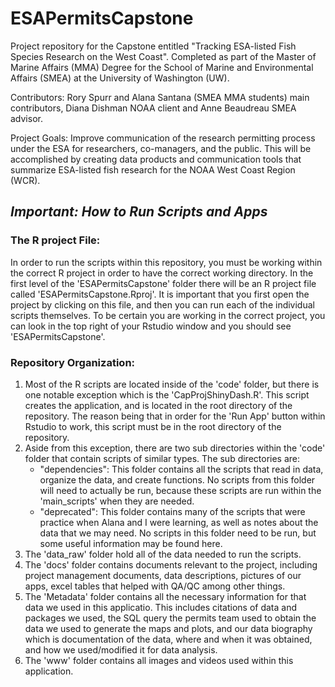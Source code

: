 # ESAPermitsCapstone
Project repository for the Capstone entitled "Tracking ESA-listed Fish Species Research on the West Coast". Completed as part of the Master of Marine Affairs (MMA) Degree for the School of Marine and Environmental Affairs (SMEA) at the University of Washington (UW).

Contributors:
Rory Spurr and Alana Santana (SMEA MMA students) main contributors, Diana Dishman NOAA client and Anne Beaudreau SMEA advisor.

Project Goals:
Improve communication of the research permitting process under the ESA for researchers, co-managers, and the public. This will be accomplished by creating data products and communication tools that summarize ESA-listed fish research for the NOAA West Coast Region (WCR).

## ***Important: How to Run Scripts and Apps***
### The R project File:
In order to run the scripts within this repository, you must be working within the correct R project in order to have the correct working directory. In the first level of the 'ESAPermitsCapstone' folder there will be an R project file called 'ESAPermitsCapstone.Rproj'. It is important that you first open the project by clicking on this file, and then you can run each of the individual scripts themselves. To be certain you are working in the correct project, you can look in the top right of your Rstudio window and you should see 'ESAPermitsCapstone'.

### Repository Organization:
1. Most of the R scripts are located inside of the 'code' folder, but there is one notable exception which is the 'CapProjShinyDash.R'. This script creates the application, and is located in the root directory of the repository. The reason being that in order for the 'Run App' button within Rstudio to work, this script must be in the root directory of the repository. 
2. Aside from this exception, there are two sub directories within the 'code' folder that contain scripts of similar types. The sub directories are:
   - "dependencies": This folder contains all the scripts that read in data, organize the data, and create functions. No scripts from this folder will need to actually be run, because these scripts are run within the 'main_scripts' when they are needed.
   - "deprecated": This folder contains many of the scripts that were practice when Alana and I were learning, as well as notes about the data that we may need. No scripts in this folder need to be run, but some useful information may be found here.
3. The 'data_raw' folder hold all of the data needed to run the scripts.
4. The 'docs' folder contains documents relevant to the project, including project management documents, data descriptions, pictures of our apps, 
excel tables that helped with QA/QC among other things.
5. The 'Metadata' folder contains all the necessary information for that data we used in this applicatio. This includes citations of data and packages we used, the SQL query the permits team used to obtain the data we used to generate the maps and plots, and our data biography which is documentation of the data, where and when it was obtained, and how we used/modified it for data analysis. 
6. The 'www' folder contains all images and videos used within this application. 





